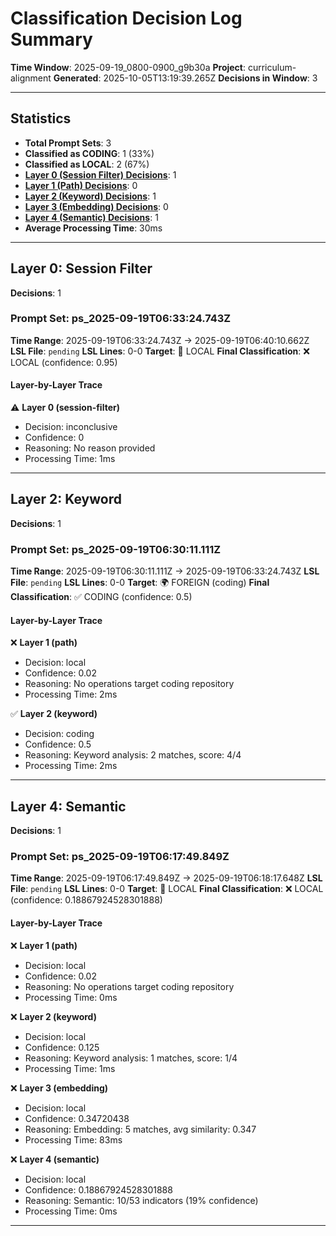 # Classification Decision Log Summary

**Time Window**: 2025-09-19_0800-0900_g9b30a
**Project**: curriculum-alignment
**Generated**: 2025-10-05T13:19:39.265Z
**Decisions in Window**: 3

---

## Statistics

- **Total Prompt Sets**: 3
- **Classified as CODING**: 1 (33%)
- **Classified as LOCAL**: 2 (67%)
- **[Layer 0 (Session Filter) Decisions](#layer-0-session-filter)**: 1
- **[Layer 1 (Path) Decisions](#layer-1-path)**: 0
- **[Layer 2 (Keyword) Decisions](#layer-2-keyword)**: 1
- **[Layer 3 (Embedding) Decisions](#layer-3-embedding)**: 0
- **[Layer 4 (Semantic) Decisions](#layer-4-semantic)**: 1
- **Average Processing Time**: 30ms

---

## Layer 0: Session Filter

**Decisions**: 1

### Prompt Set: ps_2025-09-19T06:33:24.743Z

**Time Range**: 2025-09-19T06:33:24.743Z → 2025-09-19T06:40:10.662Z
**LSL File**: `pending`
**LSL Lines**: 0-0
**Target**: 📍 LOCAL
**Final Classification**: ❌ LOCAL (confidence: 0.95)

#### Layer-by-Layer Trace

⚠️ **Layer 0 (session-filter)**
- Decision: inconclusive
- Confidence: 0
- Reasoning: No reason provided
- Processing Time: 1ms

---

## Layer 2: Keyword

**Decisions**: 1

### Prompt Set: ps_2025-09-19T06:30:11.111Z

**Time Range**: 2025-09-19T06:30:11.111Z → 2025-09-19T06:33:24.743Z
**LSL File**: `pending`
**LSL Lines**: 0-0
**Target**: 🌍 FOREIGN (coding)
**Final Classification**: ✅ CODING (confidence: 0.5)

#### Layer-by-Layer Trace

❌ **Layer 1 (path)**
- Decision: local
- Confidence: 0.02
- Reasoning: No operations target coding repository
- Processing Time: 2ms

✅ **Layer 2 (keyword)**
- Decision: coding
- Confidence: 0.5
- Reasoning: Keyword analysis: 2 matches, score: 4/4
- Processing Time: 2ms

---

## Layer 4: Semantic

**Decisions**: 1

### Prompt Set: ps_2025-09-19T06:17:49.849Z

**Time Range**: 2025-09-19T06:17:49.849Z → 2025-09-19T06:18:17.648Z
**LSL File**: `pending`
**LSL Lines**: 0-0
**Target**: 📍 LOCAL
**Final Classification**: ❌ LOCAL (confidence: 0.18867924528301888)

#### Layer-by-Layer Trace

❌ **Layer 1 (path)**
- Decision: local
- Confidence: 0.02
- Reasoning: No operations target coding repository
- Processing Time: 0ms

❌ **Layer 2 (keyword)**
- Decision: local
- Confidence: 0.125
- Reasoning: Keyword analysis: 1 matches, score: 1/4
- Processing Time: 1ms

❌ **Layer 3 (embedding)**
- Decision: local
- Confidence: 0.34720438
- Reasoning: Embedding: 5 matches, avg similarity: 0.347
- Processing Time: 83ms

❌ **Layer 4 (semantic)**
- Decision: local
- Confidence: 0.18867924528301888
- Reasoning: Semantic: 10/53 indicators (19% confidence)
- Processing Time: 0ms

---

